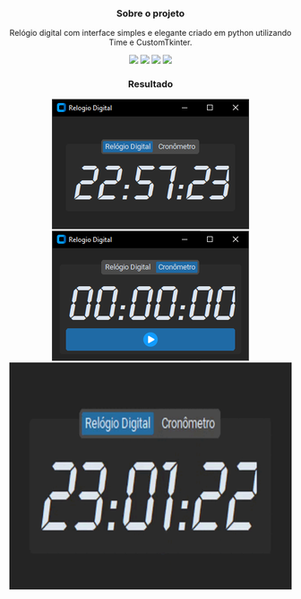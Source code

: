 <div align="center">
  
  ### Sobre o projeto
  Relógio digital com interface simples e elegante criado em python utilizando Time e CustomTkinter.
  
  [![](https://img.shields.io/badge/Python-3776AB?style=for-the-badge&logo=python&logoColor=white)](https://www.python.org/)
  [![](https://img.shields.io/badge/Customtkinter-V.5.1.2-blue?style=for-the-badge&logo=python&logoColor=white)](https://github.com/TomSchimansky/CustomTkinter)
    [![](https://img.shields.io/badge/Pillow-V.10.0.1-blue?style=for-the-badge&logo=python&logoColor=white)](https://github.com/python-pillow/Pillow)
  [![](https://img.shields.io/badge/Time-V.3.11.0-blue?style=for-the-badge&logo=python&logoColor=white)](https://docs.python.org/pt-br/3/library/time.html)

  ### Resultado
  <div>
    <img src="img/interface p1.png" type="image/png" alt="Interface p2" >
    <img src="img/interface p2.png" type="image/png" alt="Interface p2" >
    <img src="img/Relogio-Digital.gif" type="image/gif" alt="Qrcode_Bit gif" height=405><br>
  </div>
</div>
